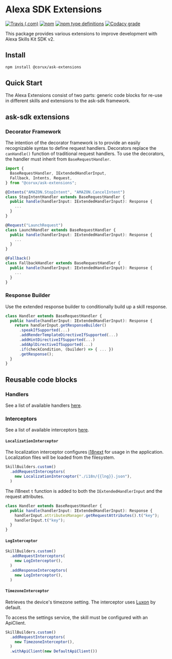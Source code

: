# Alexa SDK Extensions

[![Travis (.com)](https://img.shields.io/travis/com/corux/ask-extensions.svg)](https://travis-ci.com/corux/ask-extensions)
[![npm](https://img.shields.io/npm/v/@corux/ask-extensions.svg)](https://www.npmjs.com/package/@corux/ask-extensions)
[![npm type definitions](https://img.shields.io/npm/types/@corux/ask-extensions.svg)](https://www.npmjs.com/package/@corux/ask-extensions)
[![Codacy grade](https://img.shields.io/codacy/grade/4030dab750f740e0b97beacaa26d9fde.svg)](https://www.codacy.com/app/corux/ask-extensions)

This package provides various extensions to improve development with Alexa Skills Kit SDK v2.

## Install

```sh
npm install @corux/ask-extensions
```

## Quick Start

The Alexa Extensions consist of two parts: generic code blocks for re-use in different skills and extensions to the ask-sdk framework.

## ask-sdk extensions

### Decorator Framework

The intention of the decorator framework is to provide an easily recognizable syntax to define request handlers.
Decorators replace the `canHandle()` function of traditional request handlers.
To use the decorators, the handler must inherit from `BaseRequestHandler`.

```typescript
import {
  BaseRequestHandler, IExtendedHandlerInput,
  Fallback, Intents, Request,
} from "@corux/ask-extensions";

@Intents("AMAZON.StopIntent", "AMAZON.CancelIntent")
class StopIntentHandler extends BaseRequestHandler {
  public handle(handlerInput: IExtendedHandlerInput): Response {
    ...
  }
}

@Request("LaunchRequest")
class LaunchHandler extends BaseRequestHandler {
  public handle(handlerInput: IExtendedHandlerInput): Response {
    ...
  }
}

@Fallback()
class FallbackHandler extends BaseRequestHandler {
  public handle(handlerInput: IExtendedHandlerInput): Response {
    ...
  }
}
```

### Response Builder

Use the extended response builder to conditionally build up a skill response.

```typescript
class Handler extends BaseRequestHandler {
  public handle(handlerInput: IExtendedHandlerInput): Response {
    return handlerInput.getResponseBuilder()
      .speakIfSupported(...)
      .addRenderTemplateDirectiveIfSupported(...)
      .addHintDirectiveIfSupported(...)
      .addAplDirectiveIfSupported(...)
      .if(checkCondition, (builder) => { ... })
      .getResponse();
  }
}
```

## Reusable code blocks

### Handlers

See a list of available handlers [here](src/handlers).

### Interceptors

See a list of available interceptors [here](src/interceptors).

#### `LocalizationInterceptor`

The localization interceptor configures [i18next](https://www.i18next.com/) for usage in the application.
Localization files will be loaded from the filesystem.

```typescript
SkillBuilders.custom()
  .addRequestInterceptors(
    new LocalizationInterceptor("./i18n/{{lng}}.json"),
  )
```

The i18next `t` function is added to both the `IExtendedHandlerInput` and the request attributes.

```typescript
class Handler extends BaseRequestHandler {
  public handle(handlerInput: IExtendedHandlerInput): Response {
    handlerInput.attributesManager.getRequestAttributes().t("key");
    handlerInput.t("key");
  }
}
```

#### `LogInterceptor`

```typescript
SkillBuilders.custom()
  .addRequestInterceptors(
    new LogInterceptor(),
  )
  .addResponseInterceptors(
    new LogInterceptor(),
  )
```

#### `TimezoneInterceptor`

Retrieves the device's timezone setting.
The interceptor uses [Luxon](https://moment.github.io/luxon/) by default.

To access the settings service, the skill must be configured with an ApiClient.

```typescript
SkillBuilders.custom()
  .addRequestInterceptors(
    new TimezoneInterceptor(),
  )
  .withApiClient(new DefaultApiClient())
```
